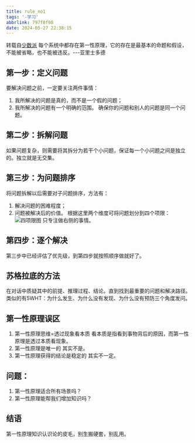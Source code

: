 ```yaml
---
title: rule_no1
tags: '-学习'
abbrlink: 797f0f98
date: 2024-05-27 22:38:15
---
```

转载自[少数派](https://sspai.com/post/78279)
每个系统中都存在第一性原理，它的存在是最基本的命题和假设，不能被省略，也不能被违反。---亚里士多德
## 第一步：定义问题
要解决问题之前，一定要关注两件事情：
1. 我所解决的问题是真的，而不是一个假的问题；
2. 我所解决的问题有一个明确的范围。
确保你的问题和别人的问题是同一个问题。
## 第二步：拆解问题
如果问题复杂，则需要将其拆分为若干个小问题，保证每一个小问题之间是独立的。独立就是无交集。
## 第三步：为问题排序
将问题拆解以后需要对子问题排序，方法有：
1. 解决问题的困难程度；
2. 问题被解决后的价值。
根据这里两个维度可将问题划分到四个项限：
![四项限图]()
只专注做右侧的事情。
## 第四步：逐个解决
第三步中已经评估了优先级，到第四步就按照顺序做就好了。
## 苏格拉底的方法
在对话中质疑其中的前提、推理过程、结论。直到找到最重要的问题和解决路径。类似的有5WHT：为什么发生、为什么没有发现、为什么没有预防三个角度发问。
## 第一性原理误区
1. 第一性原理思维=透过现象看本质
看本质是指看到事物背后的原因，而第一性原理是透过本质看现象。
2. 第一性原理是唯一的
其实不是。
3. 第一性原理获得的结论是稳定的
其实不一定。
## 问题：
1. 第一性原理适合所有场景吗？
2. 第一性原理能帮我们增加知识吗？
## 结语
第一性原理知识认识论的皮毛，别生搬硬套，别乱用。

